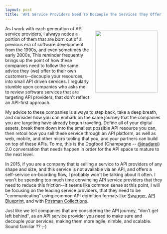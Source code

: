 ```yaml
---
layout: post
title: 'API Service Providers Need To Decouple The Services They Offer To API Providers'
---
```

<p><img style="padding: 15px;" src="https://s3.amazonaws.com/kinlane-productions/bw-icons/bw-services.png" alt="" width="200" align="right" /></p>
<p>As I work with each generation of API service providers, I always notice a portion of them that are born out of a previous era of software development from the 1990s, and even sometimes the early 2000s, This reminder frequently brings up the point of how these companies need to follow the same advice they (we) offer to their own customers--decouple your resources, into small API driven services. I regularly stumble upon companies who asks me to review software services that are targeting API providers, that don't reflect an API-first approach.</p>
<p>My advice to these companies is always to step back, take a deep breath, and consider how you can embark on the same journey that the companies you are targeting have already begun traveling. Define all of your digital assets, break them down into the smallest possible API resource you can, then retool how you sell these service through an API platform, as well as web, mobile, and other micro tooling that you, and your partners can build on top of these APIs. To me, this is the Dogfood (Champagne --&nbsp;<a href="https://twitter.com/inadarei">@inadarei</a>) 2.0 conversation that needs happen in order for the API space to mature to the next level.</p>
<p>In 2015, if you are a company that is selling a service to API providers of any shape and size, and this service is not available via an API, and offers a self-service on-boarding flow, I probably won't be talking about it often. I won't be spending too much time convincing API service providers that they need to reduce this friction--it seems like common sense at this point, I will be focusing on the leading service providers, that they need to be "communicating" using common API definition formats like <a href="http://swagger.io">Swagger</a>, <a href="http://apiblueprint.org">API Blueprint</a>, and with <a href="https://www.getpostman.com/docs/collections">Postman Collections</a>.</p>
<p>Just like we tell companies that are considering the API journey, "don't get left behind", as an API service provider you need to make sure and decouple your services, making them more agile, nimble, and scalable. Sound familiar ?? ;-)</p>